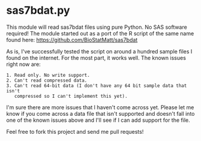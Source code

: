 sas7bdat.py
===========

This module will read sas7bdat files using pure Python. No SAS software
required! The module started out as a port of the R script of the same name
found here: <https://github.com/BioStatMatt/sas7bdat>

As is, I've successfully tested the script on around a hundred sample files I
found on the internet. For the most part, it works well. The known issues right
now are:

    1. Read only. No write support.
    2. Can't read compressed data.
    3. Can't read 64-bit data (I don't have any 64 bit sample data that isn't
       compressed so I can't implement this yet).

I'm sure there are more issues that I haven't come across yet. Please let me
know if you come across a data file that isn't supported and doesn't fall into
one of the known issues above and I'll see if I can add support for the file.

Feel free to fork this project and send me pull requests!

